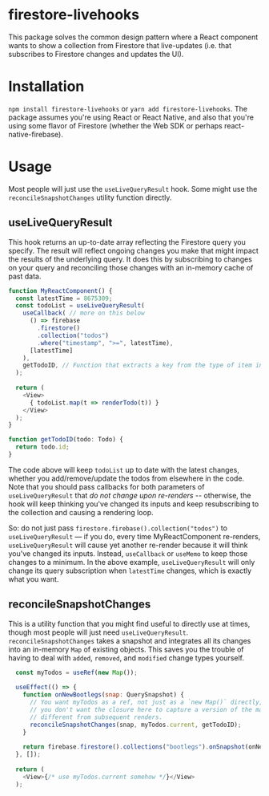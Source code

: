 # firestore-livehooks

This package solves the common design pattern where a React component wants to show a collection from Firestore that live-updates (i.e. that subscribes to Firestore changes and updates the UI).

# Installation
`npm install firestore-livehooks` or `yarn add firestore-livehooks`. The package assumes you're using React or React Native, and also that you're using some flavor of Firestore (whether the Web SDK or perhaps react-native-firebase).

# Usage
Most people will just use the `useLiveQueryResult` hook. Some might use the `reconcileSnapshotChanges` utility function directly.

## useLiveQueryResult
This hook returns an up-to-date array reflecting the Firestore query you specify. The result will reflect ongoing changes you make that might impact the results of the underlying query. It does this by subscribing to changes on your query and reconciling those changes with an in-memory cache of past data.

```js
function MyReactComponent() {
  const latestTime = 8675309;
  const todoList = useLiveQueryResult(
    useCallback( // more on this below
      () => firebase
        .firestore()
        .collection("todos")
        .where("timestamp", ">=", latestTime),
      [latestTime]
    ),
    getTodoID, // Function that extracts a key from the type of item in your collection
  );
  
  return (
    <View>
      { todoList.map(t => renderTodo(t)) }
    </View>
  );
}

function getTodoID(todo: Todo) {
  return todo.id;
}
```

The code above will keep `todoList` up to date with the latest changes, whether you add/remove/update the todos from elsewhere in the code. Note that you should pass callbacks for both parameters of `useLiveQueryResult` that _do not change upon re-renders_ -- otherwise, the hook will keep thinking you've changed its inputs and keep resubscribing to the collection and causing a rendering loop.

So: do not just pass `firestore.firebase().collection("todos")` to `useLiveQueryResult` — if you do, every time MyReactComponent re-renders, `useLiveQueryResult` will cause yet another re-render because it will think you've changed its inputs. Instead, `useCallback` or `useMemo` to keep those changes to a minimum. In the above example, `useLiveQueryResult` will only change its query subscription when `latestTime` changes, which is exactly what you want.

## reconcileSnapshotChanges
This is a utility function that you might find useful to directly use at times, though most people will just need `useLiveQueryResult`. `reconcileSnapshotChanges` takes a snapshot and integrates all its changes into an in-memory `Map` of existing objects. This saves you the trouble of having to deal with `added`, `removed`, and `modified` change types yourself.

```js
  const myTodos = useRef(new Map());
  
  useEffect(() => {
    function onNewBootlegs(snap: QuerySnapshot) {
      // You want myTodos as a ref, not just as a `new Map()` directly, because
      // you don't want the closure here to capture a version of the map that's
      // different from subsequent renders.
      reconcileSnapshotChanges(snap, myTodos.current, getTodoID);
    }
    
    return firebase.firestore().collections("bootlegs").onSnapshot(onNewBootlegs);
  }, []);
  
  return (
    <View>{/* use myTodos.current somehow */}</View>
  );
```
